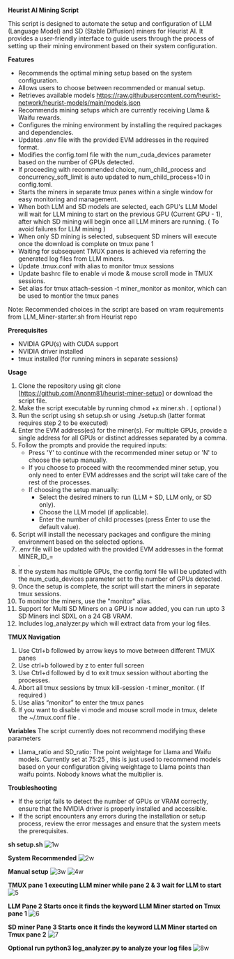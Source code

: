 **Heurist AI Mining Script**

This script is designed to automate the setup and configuration of LLM (Language Model) and SD (Stable Diffusion) miners for Heurist AI. It provides a user-friendly interface to guide users through the process of setting up their mining environment based on their system configuration.

**Features**
* Recommends the optimal mining setup based on the system configuration.
* Allows users to choose between recommended or manual setup.
* Retrieves available models https://raw.githubusercontent.com/heurist-network/heurist-models/main/models.json
* Recommends mining setups which are currently receiving Llama & Waifu rewards.
* Configures the mining environment by installing the required packages and dependencies.
* Updates .env file with the provided EVM addresses in the required format.
* Modifies the config.toml file with the num_cuda_devices parameter based on the number of GPUs detected.
* If proceeding with recommended choice, num_child_process and concurrency_soft_limit is auto updated to num_child_process+10 in    
  config.toml.
* Starts the miners in separate tmux panes within a single window for easy monitoring and management.
* When both LLM and SD models are selected, each GPU's LLM Model will wait for LLM mining to start on the previous GPU (Current GPU - 1), after which SD mining will begin once all LLM miners are running. ( To avoid failures for LLM mining )
* When only SD mining is selected, subsequent SD miners will execute once the download is complete on tmux pane 1
* Waiting for subsequent TMUX panes is achieved via referring the generated log files from LLM miners.
* Update .tmux.conf with alias to monitor tmux sessions 
* Update bashrc file to enable vi mode & mouse scroll mode in TMUX sessions.
* Set alias for tmux attach-session -t miner_monitor as monitor, which can be used to montior the tmux panes

Note: Recommended choices in the script are based on vram requirements from LLM_Miner-starter.sh from Heurist repo

**Prerequisites**
* NVIDIA GPU(s) with CUDA support
* NVIDIA driver installed
* tmux installed (for running miners in separate sessions)

**Usage**
1. Clone the repository using git clone [https://github.com/Anonm81/heurist-miner-setup] or download the script file.
2. Make the script executable by running chmod +x miner.sh . ( optional )
3. Run the script using sh setup.sh or using ./setup.sh  (latter format requires step 2 to be executed)
4. Enter the EVM address(es) for the miner(s). For multiple GPUs, provide a single address for all GPUs or distinct addresses separated by a comma.
5. Follow the prompts and provide the required inputs:
    * Press 'Y' to continue with the recommended miner setup or 'N' to choose the setup manually.
    * If you choose to proceed with the recommended miner setup, you only need to enter EVM addresses and the script will take care of 
      the rest of the processes.
    * If choosing the setup manually:
        * Select the desired miners to run (LLM + SD, LLM only, or SD only).
        * Choose the LLM model (if applicable).
        * Enter the number of child processes (press Enter to use the default value).
6. Script will install the necessary packages and configure the mining environment based on the selected options.
7. .env file will be updated with the provided EVM addresses in the format MINER_ID_<index>=<address>.
8. If the system has multiple GPUs, the config.toml file will be updated with the num_cuda_devices parameter set to the number of GPUs detected.
9. Once the setup is complete, the script will start the miners in separate tmux sessions.
10. To monitor the miners, use the "monitor" alias.
11. Support for Multi SD Miners on a GPU is now added, you can run upto 3 SD Miners incl SDXL on a 24 GB VRAM.
12. Includes log_analyzer.py which will extract data from your log files.

**TMUX Navigation**
1. Use Ctrl+b followed by arrow keys to move between different TMUX panes
2. Use ctrl+b followed by z to enter full screen
3. Use Ctrl+d followed by d to exit tmux session without aborting the processes.
4. Abort all tmux sessions by tmux kill-session -t miner_monitor. ( If required )
5. Use alias “monitor” to enter the tmux panes
6. If you want to disable vi mode and mouse scroll mode in tmux, delete the ~/.tmux.conf file .

**Variables**
The script currently does not recommend modifying these parameters
* Llama_ratio and SD_ratio: The point weightage for Llama and Waifu models. Currently set at 75:25 , this is just used to recommend models based on your configuration giving weightage to Llama points than waifu points. Nobody knows what the multiplier is.

**Troubleshooting**
* If the script fails to detect the number of GPUs or VRAM correctly, ensure that the NVIDIA driver is properly installed and accessible.
* If the script encounters any errors during the installation or setup process, review the error messages and ensure that the system meets the prerequisites.

**sh setup.sh**
![1w](https://github.com/Messierig82/Heurist_Miner_Setup/assets/106718401/23a7c119-48f4-45e8-be21-90c5c7db9a60)

**System Recommended**
![2w](https://github.com/Messierig82/Heurist_Miner_Setup/assets/106718401/a65bd637-6ed2-41b3-91b6-9f63aa943c48)

**Manual setup**
![3w](https://github.com/Messierig82/Heurist_Miner_Setup/assets/106718401/c2e231a9-f9bd-4b4c-b1c8-a3594a660568)
![4w](https://github.com/Messierig82/Heurist_Miner_Setup/assets/106718401/9a420a49-bf20-4653-b5e9-d477032e3798)

**TMUX pane 1 executing LLM miner while pane 2 & 3 wait for LLM to start**
![5](https://github.com/Messierig82/Heurist_Miner_Setup/assets/106718401/d2d85237-bb87-4712-9792-22c7bee19d79)

**LLM Pane 2 Starts once it finds the keyword LLM Miner started on Tmux pane 1**
![6](https://github.com/Messierig82/Heurist_Miner_Setup/assets/106718401/49ddcb0b-8b57-4c5a-a620-c7e916a3f849)

**SD miner Pane 3 Starts once it finds the keyword LLM Miner started on Tmux pane 2**
![7](https://github.com/Messierig82/Heurist_Miner_Setup/assets/106718401/18102a74-0a8b-47cd-8250-99918302189a)

**Optional run python3 log_analyzer.py to analyze your log files**
![8w](https://github.com/Messierig82/Heurist_Miner_Setup/assets/106718401/0e80957e-db57-47cb-89cd-50177ab749a9)




